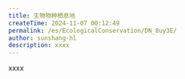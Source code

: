 ```yaml
---
title: 生物物种栖息地
createTime: 2024-11-07 00:12:49
permalink: /es/EcologicalConservation/DN_8uy3E/
author: sunshang-hl
description: xxxx
---
```


xxxx